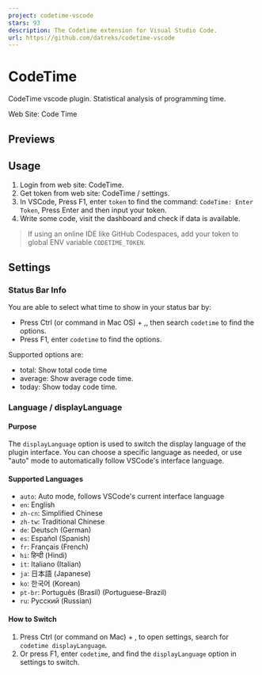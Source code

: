 ```yaml
---
project: codetime-vscode
stars: 93
description: The Codetime extension for Visual Studio Code.
url: https://github.com/datreks/codetime-vscode
---
```


CodeTime
========

CodeTime vscode plugin. Statistical analysis of programming time.

Web Site: Code Time

Previews
--------

Usage
-----

1.  Login from web site: CodeTime.
2.  Get token from web site: CodeTime / settings.
3.  In VSCode, Press F1, enter `token` to find the command: `CodeTime: Enter Token`, Press Enter and then input your token.
4.  Write some code, visit the dashboard and check if data is available.

> If using an online IDE like GitHub Codespaces, add your token to global ENV variable `CODETIME_TOKEN`.

Settings
--------

### Status Bar Info

You are able to select what time to show in your status bar by:

-   Press Ctrl (or command in Mac OS) + ,, then search `codetime` to find the options.
-   Press F1, enter `codetime` to find the options.

Supported options are:

-   total: Show total code time
-   average: Show average code time.
-   today: Show today code time.

### Language / displayLanguage

#### Purpose

The `displayLanguage` option is used to switch the display language of the plugin interface. You can choose a specific language as needed, or use "auto" mode to automatically follow VSCode's interface language.

#### Supported Languages

-   `auto`: Auto mode, follows VSCode's current interface language
-   `en`: English
-   `zh-cn`: Simplified Chinese
-   `zh-tw`: Traditional Chinese
-   `de`: Deutsch (German)
-   `es`: Español (Spanish)
-   `fr`: Français (French)
-   `hi`: हिन्दी (Hindi)
-   `it`: Italiano (Italian)
-   `ja`: 日本語 (Japanese)
-   `ko`: 한국어 (Korean)
-   `pt-br`: Português (Brasil) (Portuguese-Brazil)
-   `ru`: Русский (Russian)

#### How to Switch

1.  Press Ctrl (or command on Mac) + , to open settings, search for `codetime displayLanguage`.
2.  Or press F1, enter `codetime`, and find the `displayLanguage` option in settings to switch.
